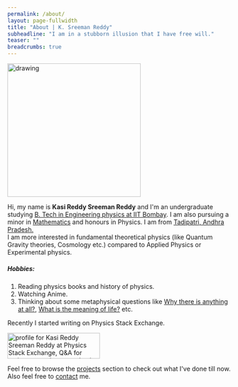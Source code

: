 ```yaml
---
permalink: /about/
layout: page-fullwidth
title: "About | K. Sreeman Reddy"
subheadline: "I am in a stubborn illusion that I have free will."
teaser: ""
breadcrumbs: true
---
```

<img src="{{site.baseurl}}/images/me.jpg" alt="drawing" width="300"/>

Hi, my name is **Kasi Reddy Sreeman Reddy** and I'm an undergraduate studying   <a href="http://www.phy.iitb.ac.in/" target="_blank">B. Tech in Engineering physics at IIT Bombay</a>. I am also pursuing a minor in <a href="http://www.math.iitb.ac.in/" target="_blank">Mathematics</a> and honours in Physics. I am from <a href="https://en.wikipedia.org/wiki/Tadipatri" target="_blank">Tadipatri,  Andhra Pradesh.</a><br>
I am more interested in fundamental theoretical physics (like Quantum Gravity theories, Cosmology etc.) compared to Applied Physics or Experimental physics.
##### Hobbies:
1) Reading physics books and history of physics.<br>
2) Watching Anime.<br>
3) Thinking about some metaphysical questions like <a href="https://en.wikipedia.org/wiki/Why_there_is_anything_at_all" target="_blank">Why there is anything at all?</a>, <a href="https://en.wikipedia.org/wiki/Meaning_of_life" target="_blank">What is the meaning of life?</a> etc.<br>

Recently I started writing on Physics Stack Exchange.
<p><a href="https://physics.stackexchange.com/users/264772/kasi-reddy-sreeman-reddy"><img src="https://physics.stackexchange.com/users/flair/264772.png?theme=clean" width="208" height="58" alt="profile for Kasi Reddy Sreeman Reddy at Physics Stack Exchange, Q&amp;A for active researchers, academics and students of physics" title="profile for Kasi Reddy Sreeman Reddy at Physics Stack Exchange, Q&amp;A for active researchers, academics and students of physics" target="_blank"></a></p>

Feel free to browse the <a href="{{site.baseurl}}/projects">projects</a> section to check out what I've done till now. Also feel free to <a href="{{site.baseurl}}/contact">contact</a> me.